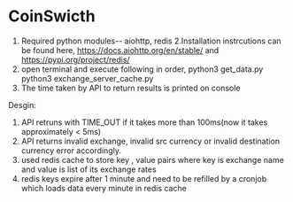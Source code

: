 # CoinSwicth
1. Required python modules-- aiohttp, redis
2.Installation instrcutions can be found here,
https://docs.aiohttp.org/en/stable/ and
https://pypi.org/project/redis/
3. open terminal and execute following in order, 
python3 get_data.py
python3 exchange_server_cache.py 
4. The time taken by API to return results is printed on console 

Desgin:
1) API retruns with TIME_OUT if it takes more than 100ms(now it takes approximately < 5ms)
2) API returns invalid exchange, invalid src currency or invalid destination currency error accordingly.
3) used redis cache to store key , value pairs where key is exchange name and value is list of its exchange rates
4) redis keys expire after 1 minute and need to be refilled by a cronjob which loads data every minute in redis cache
